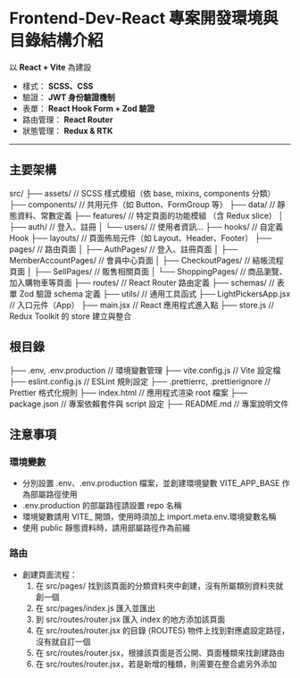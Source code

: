 # Frontend-Dev-React 專案開發環境與目錄結構介紹

以 **React + Vite** 為建設

- 樣式： **SCSS、CSS**
- 驗證： **JWT 身份驗證機制**
- 表單： **React Hook Form + Zod 驗證**
- 路由管理： **React Router**
- 狀態管理： **Redux & RTK**

---

## 主要架構

src/
├── assets/                // SCSS 樣式模組（依 base, mixins, components 分類）
├── components/            // 共用元件（如 Button、FormGroup 等）
├── data/                  // 靜態資料、常數定義
├── features/              // 特定頁面的功能模組 （含 Redux slice）
│ ├── auth/                    // 登入、註冊
│ └── users/                   // 使用者資訊...
├── hooks/                 // 自定義 Hook
├── layouts/               // 頁面佈局元件（如 Layout、Header、Footer）
├── pages/                 // 路由頁面
│ ├── AuthPages/               // 登入、註冊頁面
│ ├── MemberAccountPages/      // 會員中心頁面
│ ├── CheckoutPages/           // 結帳流程頁面
│ ├── SellPages/               // 販售相關頁面
│ └── ShoppingPages/           // 商品瀏覽、加入購物車等頁面
├── routes/                // React Router 路由定義
├── schemas/               // 表單 Zod 驗證 schema 定義
├── utils/                 // 通用工具函式
├── LightPickersApp.jsx    // 入口元件（App）
├── main.jsx               // React 應用程式進入點
├── store.js               // Redux Toolkit 的 store 建立與整合

## 根目錄

├── .env, .env.production           // 環境變數管理
├── vite.config.js                  // Vite 設定檔
├── eslint.config.js                // ESLint 規則設定
├── .prettierrc, .prettierignore    // Prettier 格式化規則
├── index.html                      // 應用程式渲染 root 檔案
├── package.json                    // 專案依賴套件與 script 設定
├── README.md                       // 專案說明文件

## 注意事項
### 環境變數
- 分別設置 .env、.env.production 檔案，並創建環境變數 VITE_APP_BASE 作為部屬路徑使用
- .env.production 的部屬路徑請設置 repo 名稱
- 環境變數請用 VITE_ 開頭，使用時須加上 import.meta.env.環境變數名稱
- 使用 public 靜態資料時，請用部屬路徑作為前綴

### 路由
- 創建頁面流程：
  1. 在 src/pages/ 找到該頁面的分類資料夾中創建，沒有所屬類別資料夾就創一個
  2. 在 src/pages/index.js 匯入並匯出
  3. 到 src/routes/router.jsx 匯入 index 的地方添加該頁面
  4. 在 src/routes/router.jsx 的目錄 (ROUTES) 物件上找到對應處設定路徑，沒有就自訂一個
  5. 在 src/routes/router.jsx，根據該頁面是否公開、頁面種類來找創建路由
  6. 在 src/routes/router.jsx，若是新增的種類，則需要在整合處另外添加